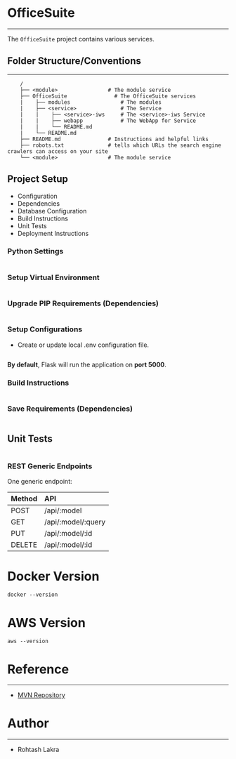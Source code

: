 # OfficeSuite

---

The ```OfficeSuite``` project contains various services.


## Folder Structure/Conventions

---

```
    /
    ├── <module>                # The module service
    ├── OfficeSuite               # The OfficeSuite services
    |    ├── modules                # The modules
    |    ├── <service>              # The Service
    |    |    ├── <service>-iws     # The <service>-iws Service
    |    |    ├── webapp            # The WebApp for Service
    |    |    └── README.md
    |    └── README.md
    ├── README.md               # Instructions and helpful links
    ├── robots.txt              # tells which URLs the search engine crawlers can access on your site
    └── <module>                # The module service
```

## Project Setup

* Configuration
* Dependencies
* Database Configuration
* Build Instructions
* Unit Tests
* Deployment Instructions

### Python Settings
```shell
```

### Setup Virtual Environment
```
```

### Upgrade PIP Requirements (Dependencies)
```shell
```

### Setup Configurations

- Create or update local .env configuration file.

```shell
```

**By default**, Flask will run the application on **port 5000**.

### Build Instructions
```shell
```

### Save Requirements (Dependencies)
```shell
```

## Unit Tests
```shell
```




### REST Generic Endpoints

One generic endpoint:

| Method | API                |
|:-------|:-------------------|
| POST   | /api/:model        |
| GET    | /api/:model/:query |
| PUT    | /api/:model/:id    |
| DELETE | /api/:model/:id    |




# Docker Version
```shell
docker --version
```

# AWS Version
```shell
aws --version
```



# Reference

---

- [MVN Repository](https://mvnrepository.com)



# Author

---

- Rohtash Lakra


